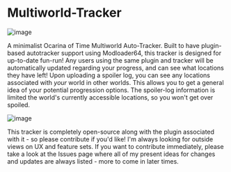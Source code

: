 # Multiworld-Tracker

![image](https://user-images.githubusercontent.com/25229421/116802093-1d8a5a00-aade-11eb-8722-2f90ca9bd8ba.png)

A minimalist Ocarina of Time Multiworld Auto-Tracker. Built to have plugin-based autotracker support using Modloader64, this tracker is designed for up-to-date fun-run! Any users using the same plugin and tracker will be automatically updated regarding your progress, and can see what locations they have left! Upon uploading a spoiler log, you can see any locations associated with *your* world in other worlds. This allows you to get a general idea of your potential progression options. The spoiler-log information is limited the world's currently accessible locations, so you won't get over spoiled.

![image](https://user-images.githubusercontent.com/25229421/116802141-a2757380-aade-11eb-96bb-ffd515864c2c.png)

This tracker is completely open-source along with the plugin associated with it - so please contribute if you'd like! I'm always looking for outside views on UX and feature sets. If you want to contribute immediately, please take a look at the Issues page where all of my present ideas for changes and updates are always listed - more to come in later times.
